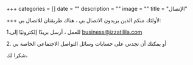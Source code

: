 +++
categories = []
date = ""
description = ""
image = ""
title = "الإتصال"

+++
لأولئك منكم الذين يريدون الاتصال بي ، هناك طريقتان للاتصال بي:

1\.للعمل ، أرسل بريدًا إلكترونيًا إلى business@izzatilila.com

2\. أو يمكنك أن تجدني على حسابات وسائل التواصل الاجتماعي الخاصة بي

شكرا لك،